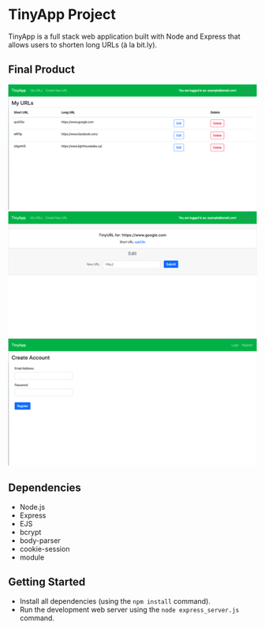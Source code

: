 # TinyApp Project

TinyApp is a full stack web application built with Node and Express that allows users to shorten long URLs (à la bit.ly).

## Final Product

!["Main page displaying a list of a users shortened URLs"](https://github.com/joeykishiuchi/tinyapp/blob/master/docs/url-page.png?raw=true)
!["Shortened URL page of a the original long URL and its corresponding short URL"](https://github.com/joeykishiuchi/tinyapp/blob/master/docs/shortURL-page.png?raw=true)
!["Registration Page"](https://github.com/joeykishiuchi/tinyapp/blob/master/docs/registration-page.png?raw=true)

## Dependencies

- Node.js
- Express
- EJS
- bcrypt
- body-parser
- cookie-session
- module

## Getting Started

- Install all dependencies (using the `npm install` command).
- Run the development web server using the `node express_server.js` command.